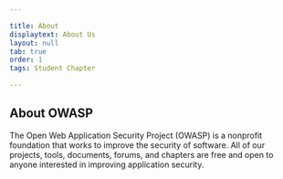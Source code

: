 ```yaml
---

title: About
displaytext: About Us
layout: null
tab: true
order: 1
tags: Student Chapter

---
```


## About OWASP

The Open Web Application Security Project (OWASP) is a nonprofit foundation that works to improve the security of software. All of our projects, tools, documents, forums, and chapters are free and open to anyone interested in improving application security.

